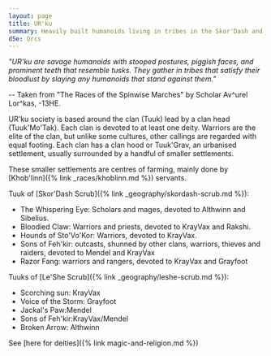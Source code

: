 ```yaml
---
layout: page
title: UR'ku
summary: Heavily built humanoids living in tribes in the Skor'Dash and Le'She Scrub
d5e: Orcs
---
```


<em>"UR'ku are savage humanoids with stooped postures, piggish faces, and prominent teeth that resemble tusks. They gather in tribes that satisfy their bloodlust by slaying any humanoids that stand against them."</em>

-- Taken from "The Races of the Spinwise Marches" by Scholar Av^urel Lor^kas, -13HE.


UR'ku society is based around the clan (Tuuk) lead by a clan head (Tuuk'Mo'Tak). Each clan is devoted to at least one deity. Warriors are the elite of the clan, but unlike some cultures, other callings are regarded with equal footing. Each clan has a clan hood or Tuuk'Grav, an urbanised settlement, usually surrounded by a handful of smaller settlements.

These smaller settlements are centres of farming, mainly done by [Khob'linn]({% link _races/khoblinn.md %}) servants.

Tuuk of [Skor'Dash Scrub]({% link _geography/skordash-scrub.md %}):

- The Whispering Eye: Scholars and mages, devoted to Althwinn and Sibelius.
- Bloodied Claw: Warriors and priests, devoted to KrayVax and Rakshi.
- Hounds of Sto'Vo'Kor: Warriors, devoted to KrayVax.
- Sons of Feh'kir: outcasts, shunned by other clans, warriors, thieves and raiders, devoted to Mendel and KrayVax
- Razor Fang: warriors and rangers, devoted to KrayVax and Grayfoot

Tuuks of [Le'She Scrub]({% link _geography/leshe-scrub.md %}):

- Scorching sun: KrayVax
- Voice of the Storm: Grayfoot
- Jackal's Paw:Mendel
- Sons of Feh'kir:KrayVax/Mendel
- Broken Arrow: Althwinn

See [here for deities]({% link magic-and-religion.md %})
